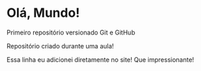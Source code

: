# Olá, Mundo!
 Primeiro repositório versionado Git e GitHub

Repositório criado durante uma aula!

Essa linha eu adicionei diretamente no site! Que impressionante!

